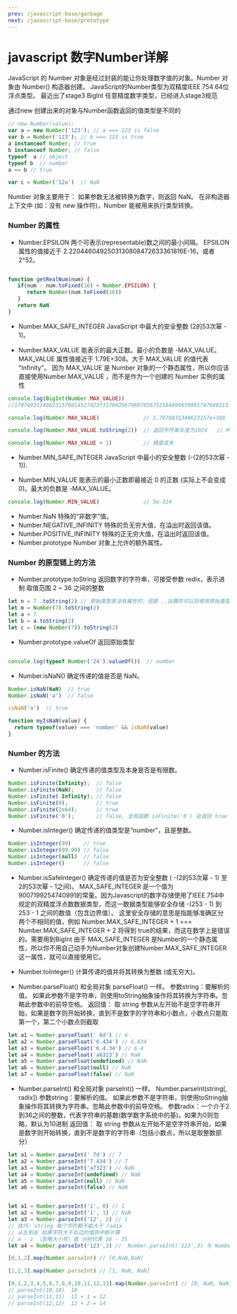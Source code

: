 ```yaml
---
prev: /javascript-base/garbage
next: /javascript-base/prototype
---
```

# javascript 数字Number详解

JavaScript 的 Number 对象是经过封装的能让你处理数字值的对象。Number 对象由 Number() 构造器创建。
JavaScript的Number类型为双精度IEEE 754 64位浮点类型。
最近出了stage3 BigInt 任意精度数字类型，已经进入stage3规范


通过new 创建出来的对象与Number函数返回的值类型是不同的
```js
// new Number(value); 
var a = new Number('123'); // a === 123 is false
var b = Number('123'); // b === 123 is true
a instanceof Number; // true
b instanceof Number; // false
typeof  a // object
typeof b  // number
a == b // true

var c = Number('12a')  // NaN

```

Number 对象主要用于：
如果参数无法被转换为数字，则返回 NaN。
在非构造器上下文中 (如：没有 new 操作符)，Number 能被用来执行类型转换。

### Number 的属性

- Number.EPSILON
两个可表示(representable)数之间的最小间隔。
EPSILON 属性的值接近于 2.2204460492503130808472633361816E-16，或者 2^52。

```js

function getRealNum(num) {
   if(num - num.toFixed(16) < Number.EPSILON) {
      return Number(num.toFixed(16))
   }
   return NaN
}

```

- Number.MAX_SAFE_INTEGER
JavaScript 中最大的安全整数 (2的53次幂 - 1)。

- Number.MAX_VALUE
能表示的最大正数。最小的负数是 -MAX_VALUE。
MAX_VALUE 属性值接近于 1.79E+308。大于 MAX_VALUE 的值代表 "Infinity"。
因为 MAX_VALUE 是 Number 对象的一个静态属性，所以你应该直接使用Number.MAX_VALUE ，而不是作为一个创建的 Number 实例的属性

```js
console.log(BigInt(Number.MAX_VALUE))
//179769313486231570814527423731704356798070567525844996598917476803157260780028538760589558632766878171540458953514382464234321326889464182768467546703537516986049910576551282076245490090389328944075868508455133942304583236903222948165808559332123348274797826204144723168738177180919299881250404026184124858368n

console.log(Number.MAX_VALUE)              // 1.7976931348623157e+308

console.log(Number.MAX_VALUE.toString(2))  // 返回字符串长度为1024   // Math.pow(2,1024)

console.log(Number.MAX_VALUE + 1)          // 精度丢失

```

- Number.MIN_SAFE_INTEGER
JavaScript 中最小的安全整数 (-(2的53次幂 - 1)).

- Number.MIN_VALUE
能表示的最小正数即最接近 0 的正数 (实际上不会变成 0)。最大的负数是 -MAX_VALUE。
```js
console.log(Number.MIN_VALUE)              // 5e-324
```
- Number.NaN
特殊的“非数字”值。
- Number.NEGATIVE_INFINITY
特殊的负无穷大值，在溢出时返回该值。
- Number.POSITIVE_INFINITY
特殊的正无穷大值，在溢出时返回该值。
- Number.prototype
Number 对象上允许的额外属性。

### Number 的原型链上的方法
- Number.prototype.toString
返回数字的字符串，可接受参数 redix，表示进制 取值范围 2 ~ 36 之间的整数
```js
let n = 7..toString(2) // 原始类型是没有属性的，但是 ..运算符可以将使用原始类型的引用对象，仅限于 number,boolean
let m = Number(7).toString(2)
let a = 7
let b = a.toString(2)
let c = (new Number(7)).toString(2)

```

- Number.prototype.valueOf
返回原始类型
```js

console.log(typeof Number('24').valueOf())  // number

```

- Number.isNaN()
确定传递的值是否是 NaN。

```js
Number.isNaN(NaN)  // true
Number.isNaN('a')  // false

isNaN('a')  // true

function myIsNaN(value) {
  return typeof(value) === 'number' && isNaN(value)
}

```

### Number 的方法
- Number.isFinite()
确定传递的值类型及本身是否是有限数。
```js
Number.isFinite(Infinity);  // false
Number.isFinite(NaN);       // false
Number.isFinite(-Infinity); // false
Number.isFinite(0);         // true
Number.isFinite(2e64);      // true
Number.isFinite('0');       // false, 全局函数 isFinite('0') 会返回 true
```

- Number.isInteger()
确定传递的值类型是“number”，且是整数。
```js
Number.isInteger(99)    // true
Number.isInteger(99.99) // false
Number.isInteger(null)  // false
Number.isInteger()      // false
```

- Number.isSafeInteger()
确定传递的值是否为安全整数 ( -(2的53次幂 - 1) 至 2的53次幂 - 1之间)。
MAX_SAFE_INTEGER 是一个值为 9007199254740991的常量。因为Javascript的数字存储使用了IEEE 754中规定的双精度浮点数数据类型，而这一数据类型能够安全存储 -(253 - 1) 到 253 - 1 之间的数值（包含边界值）。
这里安全存储的意思是指能够准确区分两个不相同的值，例如 Number.MAX_SAFE_INTEGER + 1 === Number.MAX_SAFE_INTEGER + 2 将得到 true的结果，而这在数学上是错误的。需要用到BigInt
由于 MAX_SAFE_INTEGER 是Number的一个静态属性，所以你不用自己动手为Number对象创建Number.MAX_SAFE_INTEGER这一属性，就可以直接使用它。

- Number.toInteger() 
计算传递的值并将其转换为整数 (或无穷大)。

- Number.parseFloat()
和全局对象 parseFloat() 一样。
参数string：要解析的值。 如果此参数不是字符串，则使用toString抽象操作将其转换为字符串。忽略此参数中的前导空格。
返回值： 取 string 参数从左开始不是空字符串开始，如果是数字则开始转换，直到不是数字的字符串和小数点，小数点只能取第一个，第二个小数点则截取

```js
let a1 = Number.parseFloat(' 6d') // 6
let a2 = Number.parseFloat('6.434') // 6.434
let a3 = Number.parseFloat('6.4.34') // 6.4
let a4 = Number.parseFloat('a6323') // NaN
let a5 = Number.parseFloat(undefined) // NaN
let a6 = Number.parseFloat(null) // NaN
let a7 = Number.parseFloat(false) // NaN

```

- Number.parseInt()
和全局对象 parseInt() 一样。
Number.parseInt(string[, radix])
参数string：要解析的值。 如果此参数不是字符串，则使用toString抽象操作将其转换为字符串。忽略此参数中的前导空格。
参数radix：一个介于2到36之间的整数，代表字符串的基数(数学数字系统中的基)。如果为0则忽略，默认为10进制
返回值： 取 string 参数从左开始不是空字符串开始，如果是数字则开始转换，直到不是数字的字符串（包括小数点，所以是取整数部分）
```js
let a1 = Number.parseInt(' 7d') // 7
let a2 = Number.parseInt('7.434') // 7
let a3 = Number.parseInt('a7323') // NaN
let a4 = Number.parseInt(undefined) // NaN
let a5 = Number.parseInt(null) // NaN
let a6 = Number.parseInt(false) // NaN

```
```js

let a1 = Number.parseInt('1', 0) // 1
let a2 = Number.parseInt('1', 1) // NaN  
let a3 = Number.parseInt('12', 2) // 1 
// 技巧: string 每个字符都不能大于 radix
// 从左到右 如果字符大于右边的值则中断计算
// a - z （忽略大小写）值 分别代表 10 - 35
let a4 = Number.parseInt('123',3) //  Number.parseInt('123',3) 与 Number.parseInt('12',3) 计算一样 值为5

[0,1,2].map(Number.parseInt) // [0,NaN,NaN]

[1,2,3].map(Number.parseInt) // [1, NaN, NaN]

[0,1,2,3,4,5,6,7,8,9,10,11,12,13].map(Number.parseInt) // [0, NaN, NaN, NaN, NaN, NaN, NaN, NaN, NaN, NaN , 10, 12, 14, 16] 
// parseInt(10,10)  10
// parseInt(11,11)  11 + 1 = 12
// parseInt(12,12)  12 + 2 = 14

```